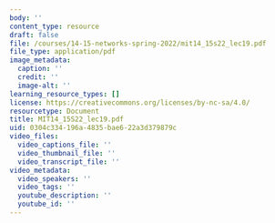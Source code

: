 ```yaml
---
body: ''
content_type: resource
draft: false
file: /courses/14-15-networks-spring-2022/mit14_15s22_lec19.pdf
file_type: application/pdf
image_metadata:
  caption: ''
  credit: ''
  image-alt: ''
learning_resource_types: []
license: https://creativecommons.org/licenses/by-nc-sa/4.0/
resourcetype: Document
title: MIT14_15S22_lec19.pdf
uid: 0304c334-196a-4835-bae6-22a3d379879c
video_files:
  video_captions_file: ''
  video_thumbnail_file: ''
  video_transcript_file: ''
video_metadata:
  video_speakers: ''
  video_tags: ''
  youtube_description: ''
  youtube_id: ''
---
```


